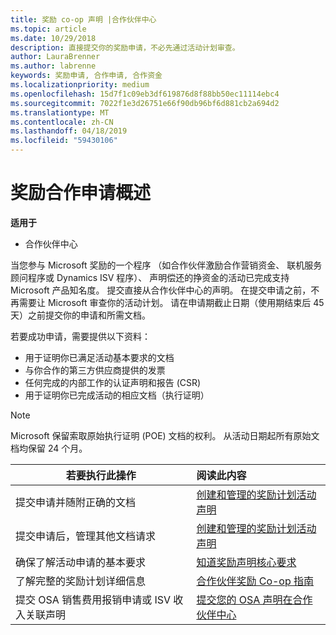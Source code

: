```yaml
---
title: 奖励 co-op 声明 |合作伙伴中心
ms.topic: article
ms.date: 10/29/2018
description: 直接提交你的奖励申请，不必先通过活动计划审查。
author: LauraBrenner
ms.author: labrenne
keywords: 奖励申请, 合作申请, 合作资金
ms.localizationpriority: medium
ms.openlocfilehash: 15d7f1c09eb3df619876d8f88bb50ec11114ebc4
ms.sourcegitcommit: 7022f1e3d26751e66f90db96bf6d881cb2a694d2
ms.translationtype: MT
ms.contentlocale: zh-CN
ms.lasthandoff: 04/18/2019
ms.locfileid: "59430106"
---
```

# <a name="incentives-co-op-claims-overview"></a>奖励合作申请概述

**适用于**

- 合作伙伴中心

当您参与 Microsoft 奖励的一个程序 （如合作伙伴激励合作营销资金、 联机服务顾问程序或 Dynamics ISV 程序）、 声明偿还的挣资金的活动已完成支持 Microsoft 产品知名度。 提交直接从合作伙伴中心的声明。 在提交申请之前，不再需要让 Microsoft 审查你的活动计划。 请在申请期截止日期（使用期结束后 45 天）之前提交你的申请和所需文档。 

若要成功申请，需要提供以下资料：

- 用于证明你已满足活动基本要求的文档
- 与你合作的第三方供应商提供的发票
- 任何完成的内部工作的认证声明和报告 (CSR)
- 用于证明你已完成活动的相应文档（执行证明） 

>[!NOTE]
>Microsoft 保留索取原始执行证明 (POE) 文档的权利。 从活动日期起所有原始文档均保留 24 个月。 

|**若要执行此操作**   |**阅读此内容**   |
|-----------------|:--------------------------------------|
|提交申请并随附正确的文档|[创建和管理的奖励计划活动声明](create-incentives-claims.md)|
|提交申请后，管理其他文档请求|[创建和管理的奖励计划活动声明](create-incentives-claims.md)  |
|确保了解活动申请的基本要求|[知道奖励声明核心要求](core-requirements.md)   |
|了解完整的奖励计划详细信息|[合作伙伴奖励 Co-op 指南](https://assets.microsoft.com/coop-guidebook.pdf)
|提交 OSA 销售费用报销申请或 ISV 收入关联声明 |[提交您的 OSA 声明在合作伙伴中心](submit-osa-claim.md)|
                                                                                 
                                   